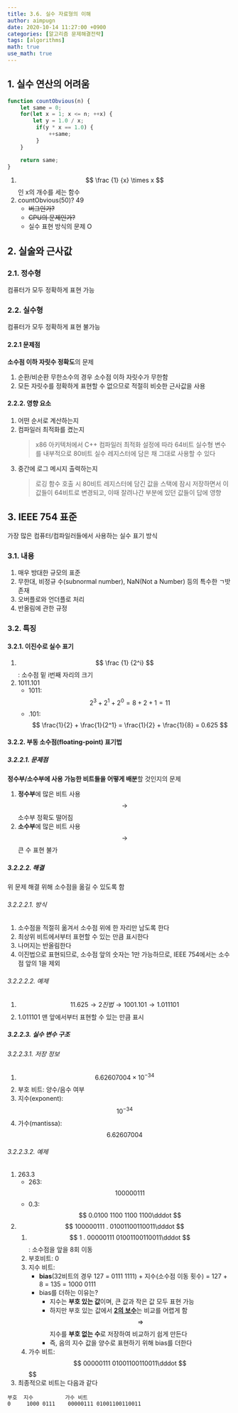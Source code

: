 ```yaml
---
title: 3.6. 실수 자료형의 이해
author: aimpugn
date: 2020-10-14 11:27:00 +0900
categories: [알고리즘 문제해결전략]
tags: [algorithms]
math: true
use_math: true
---
```


## 1. 실수 연산의 어려움

```javascript
function countObvious(n) {
    let same = 0;
    for(let x = 1; x <= n; ++x) {
        let y = 1.0 / x;
         if(y * x == 1.0) {
             ++same;
         }
    }

    return same;
}
```

1. $$ \frac {1} {x} \times x $$인 x의 개수를 세는 함수
2. countObvious(50)? 49
    - ~~버그인가?~~
    - ~~CPU의 문제인가?~~
    - 실수 표현 방식의 문제 O 
## 2. 실술와 근사값

### 2.1. 정수형
컴퓨터가 모두 정확하게 표현 가능

### 2.2. 실수형
컴퓨터가 모두 정확하게 표현 불가능

#### 2.2.1 문제점
**소수점 이하 자릿수 정확도**의 문제
1. 순환/비순환 무한소수의 경우 소수점 이하 자릿수가 무한함
2. 모든 자릿수를 정확하게 표현할 수 없으므로 적절히 비슷한 근사값을 사용

#### 2.2.2. 영향 요소
1. 어떤 순서로 계산하는지
2. 컴파일러 최적화를 켰는지
    > x86 아키텍처에서 C++ 컴파일러 최적화 설정에 따라 64비트 실수형 변수를 내부적으로 80비트 실수 레지스터에 담은 채 그대로 사용할 수 있다 
3. 중간에 로그 메시지 출력하는지
    > 로깅 함수 호출 시 80비트 레지스터에 담긴 값을 스택에 잠시 저장하면서 이 값들이 64비트로 변경되고, 이때 잘려나간 부분에 있던 값들이 답에 영향

## 3. IEEE 754 표준
가장 많은 컴퓨터/컴파일러들에서 사용하는 실수 표기 방식

### 3.1. 내용
1. 매우 방대한 규모의 표준
2. 무한대, 비정규 수(subnormal number), NaN(Not a Number) 등의 특수한 ㄱ밧 존재
3. 오버플로와 언더플로 처리
4. 반올림에 관한 규정

### 3.2. 특징

#### 3.2.1. 이진수로 실수 표기
1. $$ \frac {1} {2^i} $$: 소수점 밑 i번째 자리의 크기
2. 1011.101
    - 1011: $$ 2^3 + 2^1 + 2^0 = 8 + 2 + 1 = 11 $$
    - .101: $$ \frac{1}{2} + \frac{1}{2^1} = \frac{1}{2} + \frac{1}{8} = 0.625 $$

#### 3.2.2. 부동 소수점(floating-point) 표기법

##### 3.2.2.1. 문제점
**정수부/소수부에 사용 가능한 비트들을 어떻게 배분**할 것인지의 문제
1. **정수부**에 많은 비트 사용 $$ \rightarrow $$ 소수부 정확도 떨어짐
2. **소수부**에 많은 비트 사용 $$ \rightarrow $$ 큰 수 표현 불가

##### 3.2.2.2. 해결
위 문제 해결 위해 소수점을 옮길 수 있도록 함

###### 3.2.2.2.1. 방식
1. 소수점을 적절히 옮겨서 소수점 위에 한 자리만 남도록 한다
2. 최상위 비트에서부터 표현할 수 있는 만큼 표시한다
3. 나머지는 반올림한다
4. 이진법으로 표현되므로, 소수점 앞의 숫자는 1만 가능하므로, IEEE 754에서는 소수점 앞의 1을 제외
 
###### 3.2.2.2.2. 예제
1. $$ 11.625 \rightarrow 2진법 \rightarrow 1001.101 \rightarrow 1.011101 $$
2. 1.011101 맨 앞에서부터 표현할 수 있는 만큼 표시

##### 3.2.2.3. 실수 변수 구조
###### 3.2.2.3.1. 저장 정보
1. $$ 6.62607004 \times 10^{-34} $$
2. 부호 비트: 양수/음수 여부
3. 지수(exponent): $$ 10^{-34} $$
4. 가수(mantissa): $$ 6.62607004 $$

###### 3.2.2.3.2. 예제
1. 263.3
    - 263: $$ 1 0000 0111 $$
    - 0.3: $$ 0.0100 1100 1100 1100\dddot $$
2. $$ 100000111 . 01001100110011\dddot $$
    1. $$ 1 . 00000111 01001100110011\dddot $$: 소수점을 앞을 8회 이동
    2. 부호비트: 0
    3. 지수 비트:
        - **bias**(32비트의 경우 127 = 0111 1111) + 지수(소수점 이동 횟수) = 127 + 8 = 135 = 1000 0111
        - bias를 더하는 이유는?
            - 지수는 **부호 있는 값**이며, 큰 값과 작은 값 모두 표현 가능
            - 하지만 부호 있는 값에서 [**2의 보수**](https://ko.wikipedia.org/wiki/2%EC%9D%98_%EB%B3%B4%EC%88%98)는 비교를 어렵게 함 $$ \Rightarrow $$ 지수를 **부호 없는 수**로 저장하여 비교하기 쉽게 만든다 
            - 즉, 음의 지수 값을 양수로 표현하기 위해 bias를 더한다
    4. 가수 비트: $$ 00000111 01001100110011\dddot $$ $$
3. 최종적으로 비트는 다음과 같다
```
부호  지수          가수 비트
0     1000 0111    00000111 01001100110011
```
